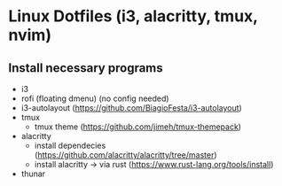# Linux Dotfiles (i3, alacritty, tmux, nvim)

## Install necessary programs
- i3
- rofi (floating dmenu) (no config needed)
- i3-autolayout (https://github.com/BiagioFesta/i3-autolayout)
- tmux
    - tmux theme (https://github.com/jimeh/tmux-themepack)
- alacritty
    - install dependecies (https://github.com/alacritty/alacritty/tree/master)
    - install alacritty -> via rust (https://www.rust-lang.org/tools/install)
- thunar
